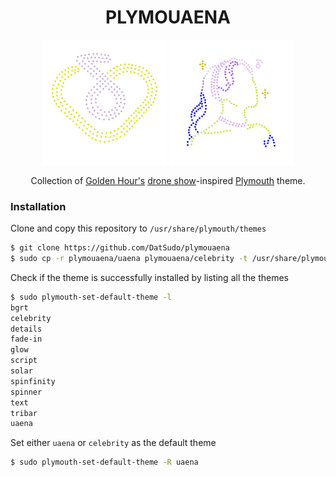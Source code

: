 <div align="center">
    <h1>PLYMOUAENA</h1>
    <p float="left">
        <img src="uaena/animation/animation-0087.png" alt="uaena logo">
        <img src="celebrity/animation/animation-0052.png" alt="IU - Celebrity album art">
    </p>
    <p>Collection of <a href="https://en.wikipedia.org/wiki/The_Golden_Hour:_Under_the_Orange_Sun">Golden Hour's</a> <a href="https://www.youtube.com/watch?v=hdpk_lRUUB4">drone show</a>-inspired <a href="https://wiki.archlinux.org/title/plymouth">Plymouth</a> theme.</p>
</div>

### Installation

Clone and copy this repository to `/usr/share/plymouth/themes`

```bash
$ git clone https://github.com/DatSudo/plymouaena
$ sudo cp -r plymouaena/uaena plymouaena/celebrity -t /usr/share/plymouth/themes
```

Check if the theme is successfully installed by listing all the themes

```bash
$ sudo plymouth-set-default-theme -l
bgrt
celebrity
details
fade-in
glow
script
solar
spinfinity
spinner
text
tribar
uaena
```

Set either `uaena` or `celebrity` as the default theme

```bash
$ sudo plymouth-set-default-theme -R uaena
```

